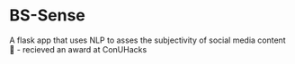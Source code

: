 # BS-Sense
A flask app that uses NLP to asses the subjectivity of social media content 🧐 - recieved an award at ConUHacks
